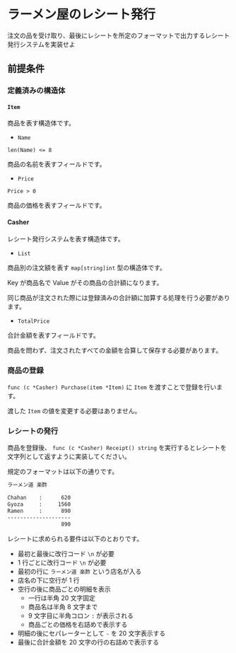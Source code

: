 # ラーメン屋のレシート発行

注文の品を受け取り、最後にレシートを所定のフォーマットで出力するレシート発行システムを実装せよ

## 前提条件

### 定義済みの構造体

#### `Item`

商品を表す構造体です。

- `Name`

`len(Name) <= 8`

商品の名前を表すフィールドです。

- `Price`

`Price > 0`

商品の価格を表すフィールドです。

#### Casher

レシート発行システムを表す構造体です。

- `List`

商品別の注文額を表す `map[string]int` 型の構造体です。

Key が商品名で Value がその商品の合計額になります。

同じ商品が注文された際には登録済みの合計額に加算する処理を行う必要があります。

- `TotalPrice`

合計金額を表すフィールドです。

商品を問わず、注文されたすべての金額を合算して保存する必要があります。

### 商品の登録

`func (c *Casher) Purchase(item *Item)` に `Item` を渡すことで登録を行います。

渡した `Item` の値を変更する必要はありません。

### レシートの発行

商品を登録後、 `func (c *Casher) Receipt() string` を実行するとレシートを文字列として返すように実装してください。

規定のフォーマットは以下の通りです。

```txt
ラーメン道 楽酢

Chahan    :      620
Gyoza     :     1560
Ramen     :      890
--------------------
                 890
```

レシートに求められる要件は以下のとおりです。

- 最初と最後に改行コード `\n` が必要
- 1 行ごとに改行コード `\n` が必要
- 最初の行に `ラーメン道 楽酢` という店名が入る
- 店名の下に空行が 1 行
- 空行の後に商品ごとの明細を表示
  - 一行は半角 20 文字固定
  - 商品名は半角 8 文字まで
  - 9 文字目に半角コロン `:` が表示される
  - 商品ごとの価格を右詰めで表示する
- 明細の後にセパレーターとして `-` を 20 文字表示する
- 最後に合計金額を 20 文字の行の右詰めで表示する
